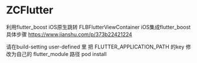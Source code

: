 # ZCFlutter
利用flutter_boost  iOS原生跳转  FLBFlutterViewContainer
iOS集成flutter_boost   具体步骤 https://www.jianshu.com/p/373b22421224


请在build-setting  user-defined 里 把
FLUTTER_APPLICATION_PATH 的key 修改为自己的  flutter_module 路径   pod install   

